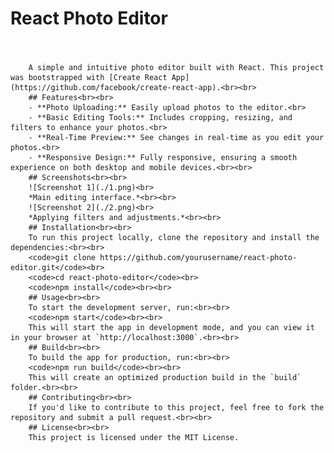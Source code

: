 # React Photo Editor<br><br>
        A simple and intuitive photo editor built with React. This project was bootstrapped with [Create React App](https://github.com/facebook/create-react-app).<br><br>
        ## Features<br><br>
        - **Photo Uploading:** Easily upload photos to the editor.<br>
        - **Basic Editing Tools:** Includes cropping, resizing, and filters to enhance your photos.<br>
        - **Real-Time Preview:** See changes in real-time as you edit your photos.<br>
        - **Responsive Design:** Fully responsive, ensuring a smooth experience on both desktop and mobile devices.<br><br>
        ## Screenshots<br><br>
        ![Screenshot 1](./1.png)<br>
        *Main editing interface.*<br><br>
        ![Screenshot 2](./2.png)<br>
        *Applying filters and adjustments.*<br><br>
        ## Installation<br><br>
        To run this project locally, clone the repository and install the dependencies:<br><br>
        <code>git clone https://github.com/yourusername/react-photo-editor.git</code><br>
        <code>cd react-photo-editor</code><br>
        <code>npm install</code><br><br>
        ## Usage<br><br>
        To start the development server, run:<br><br>
        <code>npm start</code><br><br>
        This will start the app in development mode, and you can view it in your browser at `http://localhost:3000`.<br><br>
        ## Build<br><br>
        To build the app for production, run:<br><br>
        <code>npm run build</code><br><br>
        This will create an optimized production build in the `build` folder.<br><br>
        ## Contributing<br><br>
        If you'd like to contribute to this project, feel free to fork the repository and submit a pull request.<br><br>
        ## License<br><br>
        This project is licensed under the MIT License.
